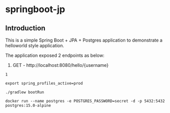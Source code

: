 # springboot-jp

## Introduction

This is a simple Spring Boot + JPA + Postgres application to demonstrate a helloworld style application.

The application exposed 2 endpoints as below:

1. GET - http://localhost:8080/hello/{username}

```shell
1
```

```shell
export spring_profiles_active=prod
```

```shell
./gradlew bootRun
```

```shell
docker run --name postgres -e POSTGRES_PASSWORD=secret -d -p 5432:5432 postgres:15.0-alpine
```